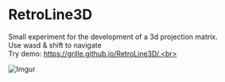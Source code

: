 # RetroLine3D
Small experiment for the development of a 3d projection matrix.<br>
Use wasd & shift to navigate <br>
Try demo: https://grille.github.io/RetroLine3D/.<br>
<br>

![Imgur](https://imgur.com/aeUXKpT.png)
